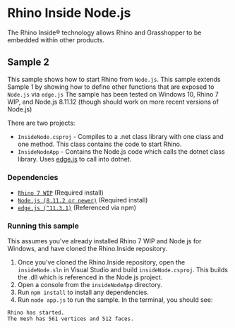 # Rhino Inside Node.js
The Rhino Inside® technology allows Rhino and Grasshopper to be embedded within other products.

## Sample 2
This sample shows how to start Rhino from `Node.js`.
This sample extends Sample 1 by showing how to define other functions that are exposed to `Node.js` via `edge.js`
The sample has been tested on Windows 10, Rhino 7 WIP, and Node.js 8.11.12 (though should work on more recent versions of Node.js)

There are two projects:
- `InsideNode.csproj` - Compiles to a .net class library with one class and one method. This class contains the code to start Rhino.
- `InsideNodeApp` - Contains the Node.js code which calls the dotnet class library. Uses [edge.js](https://github.com/agracio/edge-js) to call into dotnet.

### Dependencies
- [`Rhino 7 WIP`](https://www.rhino3d.com/download/rhino-for-windows/wip) (Required install)
- [`Node.js (8.11.2 or newer)`](https://nodejs.org/) (Required install)
- [`edge.js (^11.3.1)`](https://github.com/agracio/edge-js) (Referenced via npm)

### Running this sample
This assumes you've already installed Rhino 7 WIP and Node.js for Windows, and have cloned the Rhino.Inside repository.
1. Once you've cloned the Rhino.Inside repository, open the `insideNode.sln` in Visual Studio and build `insideNode.csproj`. This builds the .dll which is referenced in the Node.js project.
2. Open a console from the `insideNodeApp` directory.
3. Run `npm install` to install any dependencies.
4. Run `node app.js` to run the sample. In the terminal, you should see:
```
Rhino has started.
The mesh has 561 vertices and 512 faces.
```


